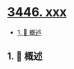 # [3446. xxx](https://github.com/Tdahuyou/TNotes.leetcode/tree/main/notes/3446.%20xxx)

<!-- region:toc -->

- [1. 📝 概述](#1--概述)

<!-- endregion:toc -->

## 1. 📝 概述
